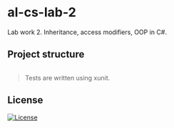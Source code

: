 # al-cs-lab-2
Lab work 2. Inheritance, access modifiers, OOP in C#.

## Project structure
```
```

> Tests are written using xunit.

## License
[![License](https://img.shields.io/badge/GNU_GPL-v3-red?logo=gnu)](./LICENSE)
